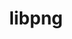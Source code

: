 ---
title: "libpng"
layout: cache
categories: [package, v0.18.1]
meta: {"versions": ["1.6.37"], "compilers": ["gcc@=7.3.1", "gcc@=7.5.0"], "oss": ["amzn2", "ubuntu18.04"], "platforms": ["linux"], "targets": ["aarch64", "graviton2", "x86_64", "x86_64_v3", "x86_64_v4"], "stacks": ["aws-ahug", "aws-ahug-aarch64", "aws-isc", "aws-isc-aarch64", "data-vis-sdk", "e4s", "radiuss", "root"], "num_specs": 5, "num_specs_by_stack": {"root": 5, "aws-isc": 2, "aws-ahug": 2, "data-vis-sdk": 1, "radiuss": 1, "e4s": 1, "aws-isc-aarch64": 2, "aws-ahug-aarch64": 2}}
spec_details: [{"hash": "jxkcsow5dafjsxjv5xhyo4amh5zwavcj", "compiler": "gcc@=7.3.1", "versions": ["1.6.37"], "os": "amzn2", "platform": "linux", "target": "x86_64_v4", "variants": [], "stacks": ["root", "aws-isc", "aws-ahug"], "size": "-", "tarball": "https://binaries.spack.io/v0.18.1/build_cache/linux-amzn2-x86_64_v4/gcc-7.3.1/libpng-1.6.37/linux-amzn2-x86_64_v4-gcc-7.3.1-libpng-1.6.37-jxkcsow5dafjsxjv5xhyo4amh5zwavcj.spack"}, {"hash": "clc3t37q7rb6hfxybgy7bxeztzfehgkj", "compiler": "gcc@=7.5.0", "versions": ["1.6.37"], "os": "ubuntu18.04", "platform": "linux", "target": "x86_64", "variants": [], "stacks": ["root", "data-vis-sdk", "radiuss", "e4s"], "size": "-", "tarball": "https://binaries.spack.io/v0.18.1/build_cache/linux-ubuntu18.04-x86_64/gcc-7.5.0/libpng-1.6.37/linux-ubuntu18.04-x86_64-gcc-7.5.0-libpng-1.6.37-clc3t37q7rb6hfxybgy7bxeztzfehgkj.spack"}, {"hash": "czxqqe2kawzosze7ue4tujgybwbcu7f6", "compiler": "gcc@=7.3.1", "versions": ["1.6.37"], "os": "amzn2", "platform": "linux", "target": "x86_64_v3", "variants": [], "stacks": ["root", "aws-isc", "aws-ahug"], "size": "-", "tarball": "https://binaries.spack.io/v0.18.1/build_cache/linux-amzn2-x86_64_v3/gcc-7.3.1/libpng-1.6.37/linux-amzn2-x86_64_v3-gcc-7.3.1-libpng-1.6.37-czxqqe2kawzosze7ue4tujgybwbcu7f6.spack"}, {"hash": "a7ie6yqe7hmpmrmte4kzdb54soxi37tg", "compiler": "gcc@=7.3.1", "versions": ["1.6.37"], "os": "amzn2", "platform": "linux", "target": "aarch64", "variants": [], "stacks": ["root", "aws-isc-aarch64", "aws-ahug-aarch64"], "size": "-", "tarball": "https://binaries.spack.io/v0.18.1/build_cache/linux-amzn2-aarch64/gcc-7.3.1/libpng-1.6.37/linux-amzn2-aarch64-gcc-7.3.1-libpng-1.6.37-a7ie6yqe7hmpmrmte4kzdb54soxi37tg.spack"}, {"hash": "niepiwkornvkzfjixs5g3w42o6ai3gpa", "compiler": "gcc@=7.3.1", "versions": ["1.6.37"], "os": "amzn2", "platform": "linux", "target": "graviton2", "variants": [], "stacks": ["root", "aws-isc-aarch64", "aws-ahug-aarch64"], "size": "-", "tarball": "https://binaries.spack.io/v0.18.1/build_cache/linux-amzn2-graviton2/gcc-7.3.1/libpng-1.6.37/linux-amzn2-graviton2-gcc-7.3.1-libpng-1.6.37-niepiwkornvkzfjixs5g3w42o6ai3gpa.spack"}]
---